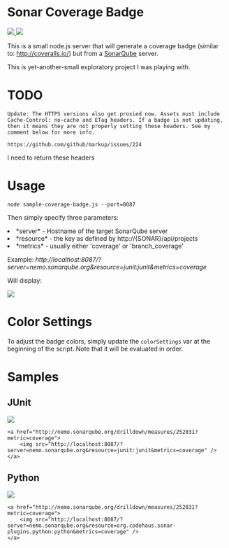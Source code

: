 # Sonar Coverage Badge

<a href="https://travis-ci.org/xeb/sonar-coverage-badge">
<img src="https://api.travis-ci.org/xeb/sonar-coverage-badge.svg?branch=master" />
</a><a href="http://sonar.epicapp.com/dashboard/index/1">
<img src="http://sonarcovbadge.epicapp.com/?server=sonar.epicapp.com&resource=sonar-coverage-badge&metrics=coverage" />
</a>

This is a small node.js server that will generate a coverage badge (similar to: http://coveralls.io/) but from a <a href="http://sonarqube.org">SonarQube</a> server.

This is yet-another-small exploratory project I was playing with.

# TODO

```
Update: The HTTPS versions also get proxied now. Assets must include Cache-Control: no-cache and ETag headers. If a badge is not updating, then it means they are not properly setting these headers. See my comment below for more info.

https://github.com/github/markup/issues/224

```

I need to return these headers

# Usage

```node sample-coverage-badge.js --port=8087```

Then simply specify three parameters:
<li> *server* - Hostname of the target SonarQube server</li>
<li> *resource* - the key as defined by http://{SONAR}/api/projects </li>
<li> *metrics* - usually either 'coverage' or 'branch_coverage' </li>

Example:
*http://localhost:8087/?server=nemo.sonarqube.org&resource=junit:junit&metrics=coverage*

Will display:

<img src="http://sonarcovbadge.epicapp.com/?server=nemo.sonarqube.org&resource=org.codehaus.sonar-plugins.php:parent&metrics=coverage" />


# Color Settings
To adjust the badge colors, simply update the ```colorSettings``` var at the beginning of the script.  Note that it will be evaluated in order.


# Samples

## JUnit

<a href="http://nemo.sonarqube.org/drilldown/measures/252031?metric=coverage">
	<img src="http://sonarcovbadge.epicapp.com/?server=nemo.sonarqube.org&resource=junit:junit&metrics=coverage" />
</a>

```
<a href="http://nemo.sonarqube.org/drilldown/measures/252031?metric=coverage">
	<img src="http://localhost:8087/?server=nemo.sonarqube.org&resource=junit:junit&metrics=coverage" />
</a>
```

## Python

<a href="http://nemo.sonarqube.org/drilldown/measures/690819?metric=coverage">
	<img src="http://sonarcovbadge.epicapp.com/?server=nemo.sonarqube.org&resource=org.codehaus.sonar-plugins.python:python&metrics=coverage" />
</a>

```
<a href="http://nemo.sonarqube.org/drilldown/measures/252031?metric=coverage">
	<img src="http://localhost:8087/?server=nemo.sonarqube.org&resource=org.codehaus.sonar-plugins.python:python&metrics=coverage" />
</a>
```
